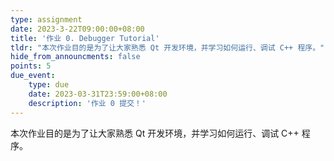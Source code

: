 ```yaml
---
type: assignment
date: 2023-3-22T09:00:00+08:00
title: '作业 0. Debugger Tutorial'
tldr: "本次作业目的是为了让大家熟悉 Qt 开发环境，并学习如何运行、调试 C++ 程序。"
hide_from_announcments: false
points: 5
due_event:
    type: due
    date: 2023-03-31T23:59:00+08:00
    description: '作业 0 提交！'
---
```


本次作业目的是为了让大家熟悉 Qt 开发环境，并学习如何运行、调试 C++ 程序。
